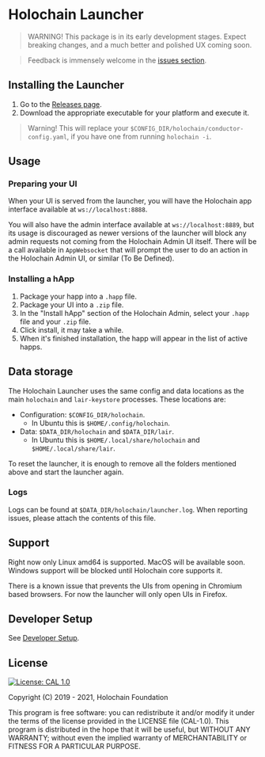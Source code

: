 # Holochain Launcher

> WARNING! This package is in its early development stages. Expect breaking changes, and a much better and polished UX coming soon.

> Feedback is immensely welcome in the [issues section](https://github.com/holochain/launcher/issues).

## Installing the Launcher

1. Go to the [Releases page](https://github.com/holochain/launcher/releases).
2. Download the appropriate executable for your platform and execute it.

> Warning! This will replace your `$CONFIG_DIR/holochain/conductor-config.yaml`, if you have one from running `holochain -i`.

## Usage

### Preparing your UI

When your UI is served from the launcher, you will have the Holochain app interface available at `ws://localhost:8888`. 

You will also have the admin interface available at `ws://localhost:8889`, but its usage is discouraged as newer versions of the launcher will block any admin requests not coming from the Holochain Admin UI itself. There will be a call available in `AppWebsocket` that will prompt the user to do an action in the Holochain Admin UI, or similar (To Be Defined).

### Installing a hApp

1. Package your happ into a `.happ` file.
2. Package your UI into a `.zip` file.
3. In the "Install hApp" section of the Holochain Admin, select your `.happ` file and your `.zip` file.
4. Click install, it may take a while.
5. When it's finished installation, the happ will appear in the list of active happs.

## Data storage

The Holochain Launcher uses the same config and data locations as the main `holochain` and `lair-keystore` processes. These locations are:

- Configuration: `$CONFIG_DIR/holochain`.
  - In Ubuntu this is `$HOME/.config/holochain`.
- Data: `$DATA_DIR/holochain` and `$DATA_DIR/lair`.
  - In Ubuntu this is `$HOME/.local/share/holochain` and `$HOME/.local/share/lair`.

To reset the launcher, it is enough to remove all the folders mentioned above and start the launcher again.

### Logs 

Logs can be found at `$DATA_DIR/holochain/launcher.log`. When reporting issues, please attach the contents of this file.

## Support

Right now only Linux amd64 is supported. MacOS will be available soon. Windows support will be blocked until Holochain core supports it.

There is a known issue that prevents the UIs from opening in Chromium based browsers. For now the launcher will only open UIs in Firefox.

## Developer Setup

See [Developer Setup](/dev-setup.md).

## License

[![License: CAL 1.0](https://img.shields.io/badge/License-CAL%201.0-blue.svg)](https://github.com/holochain/cryptographic-autonomy-license)

Copyright (C) 2019 - 2021, Holochain Foundation

This program is free software: you can redistribute it and/or modify it under the terms of the license
provided in the LICENSE file (CAL-1.0). This program is distributed in the hope that it will be useful,
but WITHOUT ANY WARRANTY; without even the implied warranty of MERCHANTABILITY or FITNESS FOR A PARTICULAR
PURPOSE.
